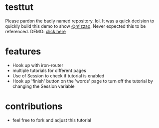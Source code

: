 testtut
====
Please pardon the badly named repository. lol. It was a quick decision to quickly build this demo to show [@mizzao](http://github.com/mizzao). Never expected this to be referenced. DEMO: [click here](http://testtut.meteor.com)


features
====
* Hook up with iron-router
* multiple tutorials for different pages
* Use of Session to check if tutorial is enabled
* Hook up 'finish' button on the 'words' page to turn off the tutorial by changing the Session variable

contributions
====
* feel free to fork and adjust this tutorial
